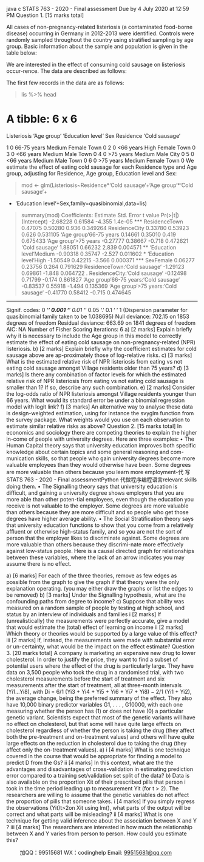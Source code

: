 java c
STATS 763 - 2020 - Final assessment
Due by 4 July 2020 at 12:59 PM
Question 1. [15 marks total]


All cases of non-pregnancy-related listeriosis (a contaminated food-borne disease) occurring in Germany in 2012-2013 were identified. Controls were randomly sampled throughout the country using stratified sampling by age group. Basic information about the sample and population is given in the table below:

We are interested in the effect of consuming cold sausage on listeriosis occur-rence. The data are described as follows:

The first few records in the data are as follows:
> lis %>% head
# A tibble: 6 x 6
Listeriosis ‘Age group‘ ‘Education level‘ Sex Residence ‘Cold sausage‘
     
1 0 66-75 years Medium Female Town 0
2 0 <66 years High Female Town 0
3 0 <66 years Medium Male Town 0
4 0 >75 years Medium Male City 0
5 0 <66 years Medium Male Town 0
6 0 >75 years Medium Female Town 0
We estimate the effect of eating cold sausage for each Residence type and Age
group, adjusting for Residence, Age group, Education level and Sex:
> mod <- glm(Listeriosis~Residence*‘Cold sausage‘+‘Age group‘*‘Cold sausage‘+
+ ‘Education level‘+Sex,family=quasibinomial,data=lis)
> summary(mod)
Coefficients:
Estimate Std. Error t value Pr(>|t|)
(Intercept) -2.68228 0.61584 -4.355 1.4e-05 ***
ResidenceTown 0.47075 0.50280 0.936 0.349264
ResidenceCity 0.33780 0.53923 0.626 0.531105
‘Age group‘66-75 years 0.14661 0.35010 0.419 0.675433
‘Age group‘>75 years -0.27777 0.38667 -0.718 0.472621
‘Cold sausage‘ 1.88051 0.66232 2.839 0.004571 **
‘Education level‘Medium -0.90318 0.35747 -2.527 0.011602 *
‘Education level‘High -1.50549 0.42215 -3.566 0.000371 ***
SexFemale 0.06277 0.23756 0.264 0.791629
ResidenceTown:‘Cold sausage‘ -1.29123 0.69861 -1.848 0.064722 .
ResidenceCity:‘Cold sausage‘ -0.12498 0.71799 -0.174 0.861827
‘Age group‘66-75 years:‘Cold sausage‘ -0.83537 0.55918 -1.494 0.135369
‘Age group‘>75 years:‘Cold sausage‘ -0.41770 0.58412 -0.715 0.474645
---
Signif. codes: 0 ‘***’ 0.001 ‘**’ 0.01 ‘*’ 0.05 ‘.’ 0.1 ‘ ’ 1
(Dispersion parameter for quasibinomial family taken to be 1.038695)
Null deviance: 702.15 on 1853 degrees of freedom
Residual deviance: 663.69 on 1841 degrees of freedom
AIC: NA
Number of Fisher Scoring iterations: 6
a) [2 marks]
Explain briefly why it is necessary to include the Age group in this model to correctly estimate the effect of eating cold sausage on non-pregnancy-related (NPR) listeriosis.
b) [2 marks]
Explain briefly why the coefficient estimates for cold sausage above are ap-proximately those of log-relative risks.
c) [3 marks]
What is the estimated relative risk of NPR listeriosis from eating vs not eating cold sausage amongst Village residents older than 75 years?
d) [3 marks]
Is there any combination of factor levels for which the estimated relative risk of NPR listeriosis from eating vs not eating cold sausage is smaller than 1? If so, describe any such combination.
e) [2 marks]
Consider the log-odds ratio of NPR listeriosis amongst Village residents younger than 66 years. What would its standard error be under a binomial regression model with logit link?
f) [3 marks]
An alternative way to analyse these data is design-weighted estimation, using for instance the svyglm function from the survey package. What weights would you use on each observation to estimate similar relative risks as above?
Question 2. [15 marks total]
In economics and sociology there are competing theories to explain the higher in-come of people with university degrees. Here are three examples:
• The Human Capital theory says that university education improves both specific knowledge about certain topics and some general reasoning and com-munication skills, so that people who gain university degrees become more valuable employees than they would otherwise have been. Some degrees are more valuable than others because you learn more employment-代 写STATS 763 - 2020 - Final assessmentPython
代做程序编程语言relevant skills doing them.
• The Signalling theory says that university education is difficult, and gaining a university degree shows employers that you are more able than other poten-tial employees, even though the education you receive is not valuable to the employer. Some degrees are more valuable than others because they are more difficult and so people who get those degrees have higher average ability.
• The Social Stratification theory says that university education functions to show that you come from a relatively affluent or otherwise high-status family, and so you are not the sort of person that the employer likes to discriminate against. Some degrees are more valuable than others because they discrimi-nate more effectively against low-status people.
Here is a causal directed graph for relationships between these variables, where the lack of an arrow indicates you may assume there is no effect.

a) [6 marks]
For each of the three theories, remove as few edges as possible from the graph to give the graph if that theory were the only explanation operating. (you may either draw the graphs or list the edges to be removed)
b) [3 marks]
Under the Signalling hypothesis, what are the confounding paths from degree to income?
c) Suppose that ability was measured on a random sample of people by testing at high school, and status by an interview of individuals and families
i [2 marks]
If (unrealistically) the measurements were perfectly accurate, give a model that would estimate the (total) effect of learning on income
ii [2 marks]
Which theory or theories would be supported by a large value of this effect?
iii [2 marks]
If, instead, the measurements were made with substantial error or un-certainty, what would be the impact on the effect estimate?
Question 3. [20 marks total]
A company is marketing an expensive new drug to lower cholesterol. In order to justify the price, they want to find a subset of potential users where the effect of the drug is particularly large.
They have data on 3,500 people who took the drug in a randomised trial, with two cholesterol measurements before the start of treatment and six measurements after the start of treatment, all at three-month intervals (Yi1...Yi8), with
Di = 6/1 (Yi3 + Yi4 + Yi5 + Yi6 + Yi7 + Yi8) − 2/1 (Yi1 + Yi2),
the average change, being the preferred summary of the effect.
They also have 10,000 binary predictor variables G1, . . . , G10000, with each one measuring whether the person has (1) or does not have (0) a particular genetic variant. Scientists expect that most of the genetic variants will have no effect on cholesterol, but that some will have quite large effects on cholesterol regardless of whether the person is taking the drug (they affect both the pre-treatment and on-treatment values) and others will have quite large effects on the reduction in cholesterol due to taking the drug (they affect only the on-treatment values).
a) i [4 marks]
What is one technique covered in the course that would be appropriate for finding a model to predict D from the Gs?
ii [4 marks]
In this context, what are the the advantages and disadvantages of cross-validation in estimating prediction error compared to a training set/validation set split of the data?
b) Data is also available on the proportion Xit of their prescribed pills that person i took in the time period leading up to measurement Yit (for t > 2). The researchers are willing to assume that the genetic variables do not affect the proportion of pills that someone takes.
i [4 marks]
If you simply regress the observations (Yit)t>2on Xit using lm(), what parts of the output will be correct and what parts will be misleading?
ii [4 marks]
What is one technique for getting valid inference about the association between X and Y ?
iii [4 marks]
The researchers are interested in how much the relationship between X and Y varies from person to person. How could you estimate this?







         
加QQ：99515681  WX：codinghelp  Email: 99515681@qq.com
